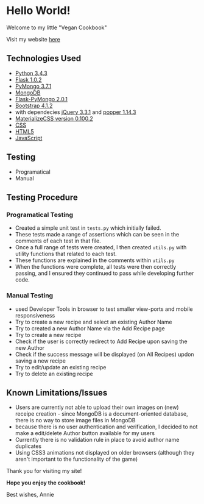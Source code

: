 # Hello World!
Welcome to my little "Vegan Cookbook" 

Visit my website [here](https://vegan-cookbook.herokuapp.com/)



## Technologies Used
- [Python 3.4.3](https://docs.python.org/3.4/tutorial/)
- [Flask 1.0.2](http://flask.pocoo.org/)
- [PyMongo 3.7.1](https://api.mongodb.com/python/current/)
- [MongoDB](https://www.mongodb.com/what-is-mongodb)
- [Flask-PyMongo 2.0.1](https://flask-pymongo.readthedocs.io/en/latest/)
- [Bootstrap 4.1.2](https://getbootstrap.com/docs/4.1/getting-started/introduction/) 
- with dependecies [jQuery 3.3.1](https://jquery.com/download/) and [popper 1.14.3](https://libraries.io/npm/popper.js/1.14.3)
- [MaterializeCSS version 0.100.2](http://archives.materializecss.com/0.100.2/)
- [CSS](https://developer.mozilla.org/en-US/docs/Web/CSS/CSS3)
- [HTML5](https://developer.mozilla.org/en-US/docs/Web/Guide/HTML/HTML5)
- [JavaScript](https://www.javascript.com/)



## Testing 
- Programatical
- Manual

## Testing Procedure
### Programatical Testing
- Created a simple unit test in `tests.py` which initially failed. 
- These tests made a range of assertions which can be seen in the comments of each test in that file.
- Once a full range of tests were created, I then created `utils.py` with utility functions that related to each test.
- These functions are explained in the comments within `utils.py`
- When the functions were complete, all tests were then correctly passing, and I ensured they continued to pass while developing further code.



### Manual Testing

- used Developer Tools in browser to test smaller view-ports and mobile responsiveness
- Try to create a new recipe and select an existing Author Name
- Try to created a new Author Name via the Add Recipe page
- Try to create a new recipe 
- Check if the user is correctly redirect to Add Recipe upon saving the new Author
- Check if the success message will be displayed (on All Recipes) updon saving a new recipe
- Try to edit/update an existing recipe 
- Try to delete an existing recipe 


## Known Limitations/Issues

- Users are currently not able to upload their own images on (new) receipe creation - since MongoDB is a document-oriented database, there is no way to store image files in MongoDB
- because there is no user authentication and verification, I decided to not make a edit/delete Author button available for my users
- Currently there is no validation rule in place to avoid author name duplicates
- Using CSS3 animations not displayed on older browsers (although they aren't important to the functionality of the game)




Thank you for visiting my site!

**Hope you enjoy the cookbook!**

Best wishes,
Annie
